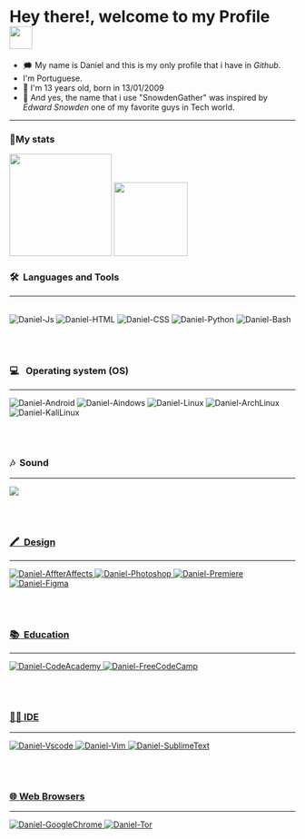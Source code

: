 # Hey there!, welcome to my Profile <img src="https://media.giphy.com/media/hvRJCLFzcasrR4ia7z/giphy.gif" width="40">
- :right_anger_bubble: My name is Daniel and this is my only profile that i have in <em>Github</em>.
- I'm Portuguese.
- :boy: I'm 13 years old, born in <a>13/01/2009</a>
- :loudspeaker: And yes, the name that i use "SnowdenGather" was inspired by <em>Edward Snowden</em> one of my favorite guys in Tech world.

---

### 🧨My stats
<div align="left">
    <img height="180em" src="https://github-readme-stats.vercel.app/api?username=SnowdenGather&show_icons=true&theme=monokai&include_all_commits=true&count_private=true"/>
    <img height="130em" src="https://github-readme-stats.vercel.app/api/top-langs/?username=SnowdenGather&layout=compact&langs_count=7&theme=monokai"/>
</div>


  ### 🛠 &nbsp;Languages and Tools
  
--- 
<div style="display: inline_block"><br>
    <img align="center" alt="Daniel-Js" src="https://img.shields.io/badge/JavaScript-F7DF1E?style=for-the-badge&logo=javascript&logoColor=black">
    <img align="center" alt="Daniel-HTML" src="https://img.shields.io/badge/HTML5-E34F26?style=for-the-badge&logo=html5&logoColor=white">
    <img align="center" alt="Daniel-CSS" src="https://img.shields.io/badge/CSS3-1572B6?style=for-the-badge&logo=css3&logoColor=white">
    <img align="center" alt="Daniel-Python" src="https://img.shields.io/badge/Python-14354C?style=for-the-badge&logo=python&logoColor=white">
    <img align="center" alt="Daniel-Bash" src="https://img.shields.io/badge/Shell_Script-121011?style=for-the-badge&logo=gnu-bash&logoColor=white"> 
</div>

<br></br>

### 💻 &nbsp; Operating system (OS)
 
---
<div>
<img alt="Daniel-Android" src="https://img.shields.io/badge/Android-3DDC84?style=for-the-badge&logo=android&logoColor=white">
<img alt="Daniel-Aindows" src="https://img.shields.io/badge/Windows-0078D6?style=for-the-badge&logo=windows&logoColor=white">
<img alt="Daniel-Linux" src="https://img.shields.io/badge/Linux-FCC624?style=for-the-badge&logo=linux&logoColor=black">
<img alt="Daniel-ArchLinux" src="https://img.shields.io/badge/Arch_Linux-1793D1?style=for-the-badge&logo=arch-linux&logoColor=white">
<img alt="Daniel-KaliLinux" src="https://img.shields.io/badge/Kali_Linux-557C94?style=for-the-badge&logo=kali-linux&logoColor=white">
</div>

<br></br>

### 🎶 &nbsp;Sound
---

<div>
<a href="https://open.spotify.com/playlist/60X0hxUe1F4y3L0TtWDeol?si=03457d31b6834d87">
    <img src="https://img.shields.io/badge/Spotify-1ED760?&style=for-the-badge&logo=spotify&logoColor=white">
</div>

<br></br>

### 🖍 &nbsp;Design
---
    
<div>
<img alt="Daniel-AffterAffects" src="https://img.shields.io/badge/Adobe%20after%20affects-CF96FD?style=for-the-badge&logo=Adobe%20after%20effects&logoColor=393665">
<img alt="Daniel-Photoshop" src="https://img.shields.io/badge/Adobe%20Photoshop-31A8FF?style=for-the-badge&logo=Adobe%20Photoshop&logoColor=black">
<img alt="Daniel-Premiere" src="https://img.shields.io/badge/Adobe%20Premiere%20Pro-9999FF?style=for-the-badge&logo=Adobe%20Premiere%20Pro&logoColor=white">
<img alt="Daniel-Figma" src="https://img.shields.io/badge/Figma-F24E1E?style=for-the-badge&logo=figma&logoColor=white"> 
</div>

<br></br>

### 📚 &nbsp;Education
---

<div>
    <img alt="Daniel-CodeAcademy" src="https://img.shields.io/badge/Codecademy-FFF0E5?style=for-the-badge&logo=codecademy&logoColor=303342">
    <img alt="Daniel-FreeCodeCamp" src="https://img.shields.io/badge/freecodecamp-27273D?style=for-the-badge&logo=freecodecamp&logoColor=white">
 </div>
 
<br></br>

### 👨‍💻&nbsp;IDE
---

<div>
    <img alt="Daniel-Vscode" src="https://img.shields.io/badge/Visual_Studio_Code-0078D4?style=for-the-badge&logo=visual%20studio%20code&logoColor=white">
    <img alt="Daniel-Vim" src="https://img.shields.io/badge/VIM-%2311AB00.svg?&style=for-the-badge&logo=vim&logoColor=white">
    <img alt="Daniel-SublimeText" src="https://img.shields.io/badge/sublime_text-%23575757.svg?&style=for-the-badge&logo=sublime-text&logoColor=important">
    </div>
    
   <br></br>
    
    
### 🌐&nbsp;Web Browsers
---

<div> <img alt="Daniel-GoogleChrome" src="https://img.shields.io/badge/Google_chrome-4285F4?style=for-the-badge&logo=Google-chrome&logoColor=white">
    <img alt="Daniel-Tor" src="https://img.shields.io/badge/Tor_Browser-7D4698?style=for-the-badge&logo=Tor-Browser&logoColor=white">
</div>
    
    
    
    






          
    
    

